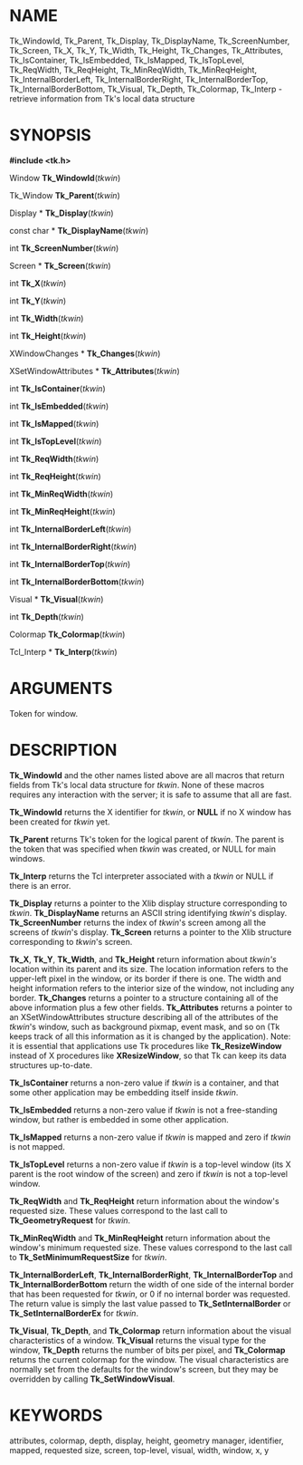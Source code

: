 # NAME

Tk_WindowId, Tk_Parent, Tk_Display, Tk_DisplayName, Tk_ScreenNumber,
Tk_Screen, Tk_X, Tk_Y, Tk_Width, Tk_Height, Tk_Changes, Tk_Attributes,
Tk_IsContainer, Tk_IsEmbedded, Tk_IsMapped, Tk_IsTopLevel, Tk_ReqWidth,
Tk_ReqHeight, Tk_MinReqWidth, Tk_MinReqHeight, Tk_InternalBorderLeft,
Tk_InternalBorderRight, Tk_InternalBorderTop, Tk_InternalBorderBottom,
Tk_Visual, Tk_Depth, Tk_Colormap, Tk_Interp - retrieve information from
Tk\'s local data structure

# SYNOPSIS

**#include \<tk.h\>**

Window **Tk_WindowId**(*tkwin*)

Tk_Window **Tk_Parent**(*tkwin*)

Display \* **Tk_Display**(*tkwin*)

const char \* **Tk_DisplayName**(*tkwin*)

int **Tk_ScreenNumber**(*tkwin*)

Screen \* **Tk_Screen**(*tkwin*)

int **Tk_X**(*tkwin*)

int **Tk_Y**(*tkwin*)

int **Tk_Width**(*tkwin*)

int **Tk_Height**(*tkwin*)

XWindowChanges \* **Tk_Changes**(*tkwin*)

XSetWindowAttributes \* **Tk_Attributes**(*tkwin*)

int **Tk_IsContainer**(*tkwin*)

int **Tk_IsEmbedded**(*tkwin*)

int **Tk_IsMapped**(*tkwin*)

int **Tk_IsTopLevel**(*tkwin*)

int **Tk_ReqWidth**(*tkwin*)

int **Tk_ReqHeight**(*tkwin*)

int **Tk_MinReqWidth**(*tkwin*)

int **Tk_MinReqHeight**(*tkwin*)

int **Tk_InternalBorderLeft**(*tkwin*)

int **Tk_InternalBorderRight**(*tkwin*)

int **Tk_InternalBorderTop**(*tkwin*)

int **Tk_InternalBorderBottom**(*tkwin*)

Visual \* **Tk_Visual**(*tkwin*)

int **Tk_Depth**(*tkwin*)

Colormap **Tk_Colormap**(*tkwin*)

Tcl_Interp \* **Tk_Interp**(*tkwin*)

# ARGUMENTS

Token for window.

# DESCRIPTION

**Tk_WindowId** and the other names listed above are all macros that
return fields from Tk\'s local data structure for *tkwin*. None of these
macros requires any interaction with the server; it is safe to assume
that all are fast.

**Tk_WindowId** returns the X identifier for *tkwin*, or **NULL** if no
X window has been created for *tkwin* yet.

**Tk_Parent** returns Tk\'s token for the logical parent of *tkwin*. The
parent is the token that was specified when *tkwin* was created, or NULL
for main windows.

**Tk_Interp** returns the Tcl interpreter associated with a *tkwin* or
NULL if there is an error.

**Tk_Display** returns a pointer to the Xlib display structure
corresponding to *tkwin*. **Tk_DisplayName** returns an ASCII string
identifying *tkwin*\'s display. **Tk_ScreenNumber** returns the index of
*tkwin*\'s screen among all the screens of *tkwin*\'s display.
**Tk_Screen** returns a pointer to the Xlib structure corresponding to
*tkwin*\'s screen.

**Tk_X**, **Tk_Y**, **Tk_Width**, and **Tk_Height** return information
about *tkwin\'s* location within its parent and its size. The location
information refers to the upper-left pixel in the window, or its border
if there is one. The width and height information refers to the interior
size of the window, not including any border. **Tk_Changes** returns a
pointer to a structure containing all of the above information plus a
few other fields. **Tk_Attributes** returns a pointer to an
XSetWindowAttributes structure describing all of the attributes of the
*tkwin*\'s window, such as background pixmap, event mask, and so on (Tk
keeps track of all this information as it is changed by the
application). Note: it is essential that applications use Tk procedures
like **Tk_ResizeWindow** instead of X procedures like **XResizeWindow**,
so that Tk can keep its data structures up-to-date.

**Tk_IsContainer** returns a non-zero value if *tkwin* is a container,
and that some other application may be embedding itself inside *tkwin*.

**Tk_IsEmbedded** returns a non-zero value if *tkwin* is not a
free-standing window, but rather is embedded in some other application.

**Tk_IsMapped** returns a non-zero value if *tkwin* is mapped and zero
if *tkwin* is not mapped.

**Tk_IsTopLevel** returns a non-zero value if *tkwin* is a top-level
window (its X parent is the root window of the screen) and zero if
*tkwin* is not a top-level window.

**Tk_ReqWidth** and **Tk_ReqHeight** return information about the
window\'s requested size. These values correspond to the last call to
**Tk_GeometryRequest** for *tkwin*.

**Tk_MinReqWidth** and **Tk_MinReqHeight** return information about the
window\'s minimum requested size. These values correspond to the last
call to **Tk_SetMinimumRequestSize** for *tkwin*.

**Tk_InternalBorderLeft**, **Tk_InternalBorderRight**,
**Tk_InternalBorderTop** and **Tk_InternalBorderBottom** return the
width of one side of the internal border that has been requested for
*tkwin*, or 0 if no internal border was requested. The return value is
simply the last value passed to **Tk_SetInternalBorder** or
**Tk_SetInternalBorderEx** for *tkwin*.

**Tk_Visual**, **Tk_Depth**, and **Tk_Colormap** return information
about the visual characteristics of a window. **Tk_Visual** returns the
visual type for the window, **Tk_Depth** returns the number of bits per
pixel, and **Tk_Colormap** returns the current colormap for the window.
The visual characteristics are normally set from the defaults for the
window\'s screen, but they may be overridden by calling
**Tk_SetWindowVisual**.

# KEYWORDS

attributes, colormap, depth, display, height, geometry manager,
identifier, mapped, requested size, screen, top-level, visual, width,
window, x, y

<!---
Copyright (c) 1990-1993 The Regents of the University of California
Copyright (c) 1994-1997 Sun Microsystems, Inc
-->

